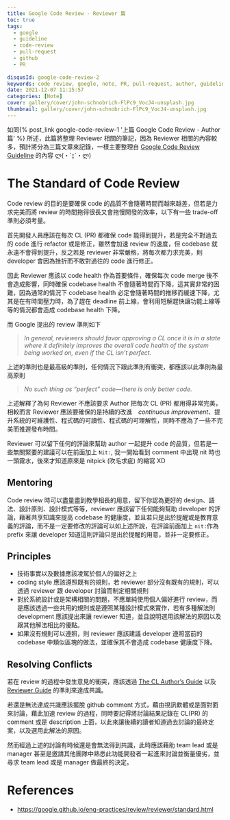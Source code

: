 ```yaml
---
title: Google Code Review - Reviewer 篇
toc: true
tags:
  - google
  - guideline
  - code-review
  - pull-request
  - github
  - PR
   
disqusId: google-code-review-2
keywords: code review, google, note, PR, pull-request, author, guideline
date: 2021-12-07 11:15:57
categories: [Note]
cover: gallery/cover/john-schnobrich-FlPc9_VocJ4-unsplash.jpg
thumbnail: gallery/cover/john-schnobrich-FlPc9_VocJ4-unsplash.jpg
---
```

如同{% post_link  google-code-review-1 '上篇 Google Code Review - Author 篇' %} 所述，此篇將整理 Reviewer 相關的筆記，因為 Reviewer 相關的內容較多，預計將分為三篇文章來記錄，一樣主要整理自 [Google Code Review Guideline](https://google.github.io/eng-practices/review/) 的內容 ლ(・´ｪ`・ლ)


<!--more-->


# The Standard of Code Review
Code review 的目的是要確保 code 的品質不會隨著時間而越來越差，但若是力求完美而將 review 的時間拖得很長又會拖慢開發的效率，以下有一些 trade-off 準則必須考量。

首先開發人員應該在每次 CL (PR) 都確保 code 能得到提升，若是完全不對過去的 code 進行 refactor 或是修正，雖然會加速 review 的速度，但 codebase 就永遠不會得到提升，反之若是 reviewer 非常嚴格，將每次都力求完美，則 developer 會因為挫折而不敢對過往的 code 進行修正。

因此 Reviewer 應該以 code health 作為首要條件，確保每次 code merge 後不會造成影響，同時確保 codebase health 不會隨著時間而下降，這其實非常的困難，因為通常的情況下 codebase health 必定會隨著時間的推移而緩速下降，尤其是在有時間壓力時，為了趕在 deadline 前上線，會利用短解趕快讓功能上線等等的情況都會造成 codebase health 下降。

而 Google 提出的 review 準則如下

>*In general, reviewers should favor approving a CL once it is in a state where it definitely improves the overall code health of the system being worked on, even if the CL isn’t perfect.*

上述的準則也是最高級的準則，任何情況下跟此準則有衝突，都應該以此準則為最高原則

>*No such thing as “perfect” code—there is only better code.*

上述解釋了為何 Reviewer 不應該要求 Author 把每次 CL (PR) 都用得非常完美，相較而言 Reviewer 應該要確保的是持續的改進　*continuous improvement*、提升系統的可維護性、程式碼的可讀性、程式碼的可理解性，同時不應為了一些不完美而推遲發布時間。

Reviewer 可以留下任何的評論來幫助 author 一起提升 code 的品質，但若是一些無關緊要的建議可以在前面加上 `Nit:`, 我一開始看到 comment 中出現 nit 時也一頭霧水，後來才知道原來是 nitpick (吹毛求疵) 的縮寫 XD

## Mentoring 
Code review 時可以盡量盡到教學相長的用意，留下你認為更好的 design、語法、設計原則、設計模式等等，reviewer 應該留下任何能夠幫助 developer 的評論，藉著共享知識來提高 codebase 的健康度，並且若只是出於提醒或是教育意義的評論，而不是一定要修改的評論可以如上述所說，在評論前面加上 `nit:`作為 prefix 來讓 developer 知道這則評論只是出於提醒的用意，並非一定要修正。

## Principles
- 技術事實以及數據應該凌駕於個人的偏好之上
- coding style 應該遵照既有的規則，若 reviewer 部分沒有既有的規則，可以透過 reviewer 跟 developer 討論而制定相關規則
- 對於系統設計或是架構相關的問題，不應單純使用個人偏好進行 review，而是應該透過一些共用的規則或是遵照某種設計模式來實作，若有多種解法則 development 應該提出來讓 reviewer 知道，並且說明選用該解法的原因以及跟其他解法相比的優點。
- 如果沒有規則可以遵照，則 reviewer 應該建議 developer 遵照當前的 codebase 中類似區塊的做法，並確保其不會造成 codebase 健康度下降。

## Resolving Conflicts
若在 review 的過程中發生意見的衝突，應該透過 [The CL Author’s Guide](https://google.github.io/eng-practices/review/developer/) 以及 [Reviewer Guide](https://google.github.io/eng-practices/review/reviewer/) 的準則來達成共識。

若還是無法達成共識應該擺脫 github comment 方式，藉由視訊軟體或是面對面來討論，藉此加速 review 的過程，同時要記得將討論結果記錄在 CL(PR) 的 comment 或是 description 上面，以此來讓後續的讀者知道過去討論的最終定案，以及選用此解法的原因。

然而經過上述的討論有時候還是會無法得到共識，此時應該藉助 team lead 或是 manager 甚至是邀請其他團隊中熟悉此功能開發者一起進來討論並衡量優劣，並尋求 team lead 或是 manager 做最終的決定。

# References
- https://google.github.io/eng-practices/review/reviewer/standard.html